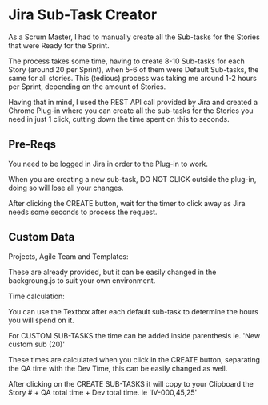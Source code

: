 # Jira Sub-Task Creator 

As a Scrum Master, I had to manually create all the Sub-tasks for the Stories that were Ready for the Sprint.

The process takes some time, having to create 8-10 Sub-tasks for each Story (around 20 per Sprint), 
when 5-6 of them were Default Sub-tasks, the same for all stories. This (tedious) process was taking me around 1-2 hours per Sprint,
depending on the amount of Stories.

Having that in mind, I used the REST API call provided by Jira and created a Chrome Plug-in
where you can create all the sub-tasks for the Stories you need in just 1 click, cutting down the time spent on this to seconds.

## Pre-Reqs 

You need to be logged in Jira in order to the Plug-in to work.

When you are creating a new sub-task, DO NOT CLICK outside the plug-in, doing so will lose all your changes.

After clicking the CREATE button, wait for the timer to click away as Jira needs some seconds to process the request.


## Custom Data

Projects, Agile Team and Templates:

These are already provided, but it can be easily changed in the backgroung.js to suit your own environment.

Time calculation:

You can use the Textbox after each default sub-task to determine the hours you will spend on it.

For CUSTOM SUB-TASKS the time can be added inside parenthesis ie. 'New custom sub (20)'

These times are calculated when you click in the CREATE button, separating the QA time with the Dev Time, this can be easily changed as well.

After clicking on the CREATE SUB-TASKS it will copy to your Clipboard the Story # + QA total time + Dev total time. ie 'IV-000,45,25'





